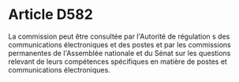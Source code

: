 # Article D582

La commission peut être consultée par l'Autorité de régulation s des communications électroniques et des postes et par les commissions permanentes de l'Assemblée nationale et du Sénat sur les questions relevant de leurs compétences spécifiques en matière de postes et communications électroniques.